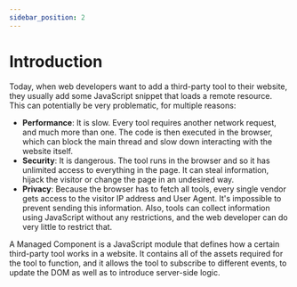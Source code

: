 ```yaml
---
sidebar_position: 2
---
```


# Introduction

Today, when web developers want to add a third-party tool to their website, they usually add some JavaScript snippet that loads a remote resource. This can potentially be very problematic, for multiple reasons:

- **Performance**: It is slow. Every tool requires another network request, and much more than one. The code is then executed in the browser, which can block the main thread and slow down interacting with the website itself.
- **Security**: It is dangerous. The tool runs in the browser and so it has unlimited access to everything in the page. It can steal information, hijack the visitor or change the page in an undesired way.
- **Privacy**: Because the browser has to fetch all tools, every single vendor gets access to the visitor IP address and User Agent. It's impossible to prevent sending this information. Also, tools can collect information using JavaScript without any restrictions, and the web developer can do very little to restrict that.

A Managed Component is a JavaScript module that defines how a certain third-party tool works in a website. It contains all of the assets required for the tool to function, and it allows the tool to subscribe to different events, to update the DOM as well as to introduce server-side logic.
